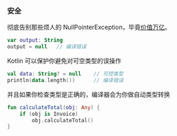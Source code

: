 ### 安全

彻底告别那些烦人的 NullPointerException，毕竟[价值万亿](http://www.infoq.com/presentations/Null-References-The-Billion-Dollar-Mistake-Tony-Hoare)。

``` kotlin
var output: String
output = null   // 编译错误
```

Kotlin 可以保护你避免对可空类型的误操作

``` kotlin
val data: String? = null    // 可控类型
println(data.length())      // 编译错误
```

并且如果你检查类型是正确的，编译器会为你做自动类型转换

``` kotlin
fun calculateTotal(obj: Any) {
    if (obj is Invoice)
        obj.calculateTotal()
}
```
